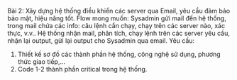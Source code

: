 Bài 2: Xây dựng hệ thống điều khiển các server qua Email, yêu cầu đảm bảo bảo mật, hiệu năng tốt.
Flow mong muốn:
Sysadmin gửi mail đến hệ thống, trong mail chứa các info: câu lệnh cần chạy, chạy trên các server nào, xác thực, v.v..
Hệ thống nhận mail, phân tích, chạy lệnh trên các server yêu cầu, nhận lại output, gửi lại output cho Sysadmin qua email.
Yêu cầu:
1. Thiết kế sơ đồ các thành phần hệ thống, công nghệ sử dụng, phương thức giao tiếp,...
2. Code 1-2 thành phần critical trong hệ thống. 
